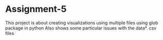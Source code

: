 # Assignment-5
This project is about creating visualizations using multiple files using glob package in python
Also shows some particular issues with the data*. csv files
